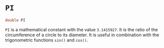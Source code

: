 # `PI`

```dart
double PI
```

`PI` is a mathematical constant with the value `3.1415927`. It is the ratio of the circumference of a circle to its diameter. It is useful in combination with the trigonometric functions `sin()` and `cos()`.
